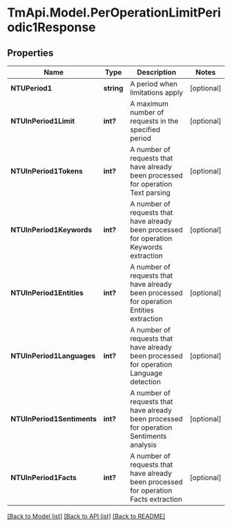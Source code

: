 # TmApi.Model.PerOperationLimitPeriodic1Response
## Properties

Name | Type | Description | Notes
------------ | ------------- | ------------- | -------------
**NTUPeriod1** | **string** | A period when limitations apply | [optional] 
**NTUInPeriod1Limit** | **int?** | A maximum number of requests in the specified period | [optional] 
**NTUInPeriod1Tokens** | **int?** | A number of requests that have already been processed for operation Text parsing | [optional] 
**NTUInPeriod1Keywords** | **int?** | A number of requests that have already been processed for operation Keywords extraction | [optional] 
**NTUInPeriod1Entities** | **int?** | A number of requests that have already been processed for operation Entities extraction | [optional] 
**NTUInPeriod1Languages** | **int?** | A number of requests that have already been processed for operation Language detection | [optional] 
**NTUInPeriod1Sentiments** | **int?** | A number of requests that have already been processed for operation Sentiments analysis | [optional] 
**NTUInPeriod1Facts** | **int?** | A number of requests that have already been processed for operation Facts extraction | [optional] 

[[Back to Model list]](../README.md#documentation-for-models) [[Back to API list]](../README.md#documentation-for-api-endpoints) [[Back to README]](../README.md)

